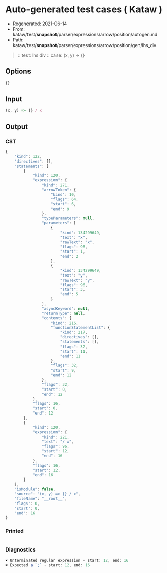 # Auto-generated test cases ( Kataw )
- Regenerated: 2021-06-14
- From: kataw/test/__snapshot__/parser/expressions/arrow/position/autogen.md
- Path: kataw/test/__snapshot__/parser/expressions/arrow/position/gen/lhs_div
> :: test: lhs div
> :: case: (x, y) => {}
## Options

`````js
{}
`````
## Input

`````js
(x, y) => {} / x
`````
## Output

### CST

```javascript
{
    "kind": 122,
    "directives": [],
    "statements": [
        {
            "kind": 120,
            "expression": {
                "kind": 271,
                "arrowToken": {
                    "kind": 10,
                    "flags": 64,
                    "start": 6,
                    "end": 9
                },
                "typeParameters": null,
                "parameters": [
                    {
                        "kind": 134299649,
                        "text": "x",
                        "rawText": "x",
                        "flags": 96,
                        "start": 1,
                        "end": 2
                    },
                    {
                        "kind": 134299649,
                        "text": "y",
                        "rawText": "y",
                        "flags": 96,
                        "start": 3,
                        "end": 5
                    }
                ],
                "asyncKeyword": null,
                "returnType": null,
                "contents": {
                    "kind": 216,
                    "functionStatementList": {
                        "kind": 217,
                        "directives": [],
                        "statements": [],
                        "flags": 32,
                        "start": 11,
                        "end": 11
                    },
                    "flags": 32,
                    "start": 9,
                    "end": 12
                },
                "flags": 32,
                "start": 0,
                "end": 12
            },
            "flags": 16,
            "start": 0,
            "end": 12
        },
        {
            "kind": 120,
            "expression": {
                "kind": 221,
                "text": "/ x",
                "flags": 96,
                "start": 12,
                "end": 16
            },
            "flags": 16,
            "start": 12,
            "end": 16
        }
    ],
    "isModule": false,
    "source": "(x, y) => {} / x",
    "fileName": "__root__",
    "flags": 0,
    "start": 0,
    "end": 16
}
```

### Printed

```javascript

```

### Diagnostics

```javascript
✖ Unterminated regular expression - start: 12, end: 16
✖ Expected a `;` - start: 12, end: 16

```

